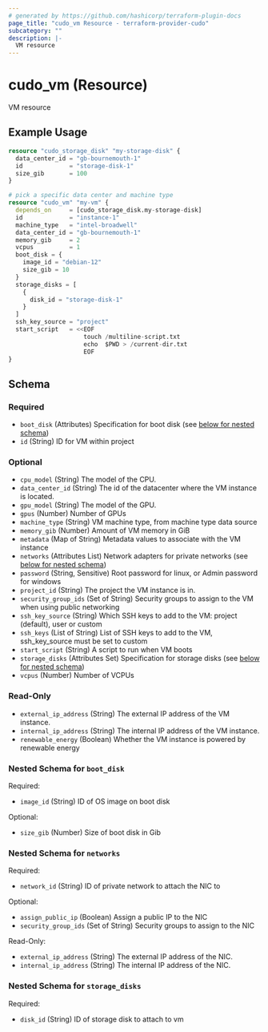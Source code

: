 ```yaml
---
# generated by https://github.com/hashicorp/terraform-plugin-docs
page_title: "cudo_vm Resource - terraform-provider-cudo"
subcategory: ""
description: |-
  VM resource
---
```


# cudo_vm (Resource)

VM resource

## Example Usage

```terraform
resource "cudo_storage_disk" "my-storage-disk" {
  data_center_id = "gb-bournemouth-1"
  id             = "storage-disk-1"
  size_gib       = 100
}

# pick a specific data center and machine type
resource "cudo_vm" "my-vm" {
  depends_on     = [cudo_storage_disk.my-storage-disk]
  id             = "instance-1"
  machine_type   = "intel-broadwell"
  data_center_id = "gb-bournemouth-1"
  memory_gib     = 2
  vcpus          = 1
  boot_disk = {
    image_id = "debian-12"
    size_gib = 10
  }
  storage_disks = [
    {
      disk_id = "storage-disk-1"
    }
  ]
  ssh_key_source = "project"
  start_script   = <<EOF
                     touch /multiline-script.txt
                     echo  $PWD > /current-dir.txt
                     EOF
}
```

<!-- schema generated by tfplugindocs -->
## Schema

### Required

- `boot_disk` (Attributes) Specification for boot disk (see [below for nested schema](#nestedatt--boot_disk))
- `id` (String) ID for VM within project

### Optional

- `cpu_model` (String) The model of the CPU.
- `data_center_id` (String) The id of the datacenter where the VM instance is located.
- `gpu_model` (String) The model of the GPU.
- `gpus` (Number) Number of GPUs
- `machine_type` (String) VM machine type, from machine type data source
- `memory_gib` (Number) Amount of VM memory in GiB
- `metadata` (Map of String) Metadata values to associate with the VM instance
- `networks` (Attributes List) Network adapters for private networks (see [below for nested schema](#nestedatt--networks))
- `password` (String, Sensitive) Root password for linux, or Admin password for windows
- `project_id` (String) The project the VM instance is in.
- `security_group_ids` (Set of String) Security groups to assign to the VM when using public networking
- `ssh_key_source` (String) Which SSH keys to add to the VM: project (default), user or custom
- `ssh_keys` (List of String) List of SSH keys to add to the VM, ssh_key_source must be set to custom
- `start_script` (String) A script to run when VM boots
- `storage_disks` (Attributes Set) Specification for storage disks (see [below for nested schema](#nestedatt--storage_disks))
- `vcpus` (Number) Number of VCPUs

### Read-Only

- `external_ip_address` (String) The external IP address of the VM instance.
- `internal_ip_address` (String) The internal IP address of the VM instance.
- `renewable_energy` (Boolean) Whether the VM instance is powered by renewable energy

<a id="nestedatt--boot_disk"></a>
### Nested Schema for `boot_disk`

Required:

- `image_id` (String) ID of OS image on boot disk

Optional:

- `size_gib` (Number) Size of boot disk in Gib


<a id="nestedatt--networks"></a>
### Nested Schema for `networks`

Required:

- `network_id` (String) ID of private network to attach the NIC to

Optional:

- `assign_public_ip` (Boolean) Assign a public IP to the NIC
- `security_group_ids` (Set of String) Security groups to assign to the NIC

Read-Only:

- `external_ip_address` (String) The external IP address of the NIC.
- `internal_ip_address` (String) The internal IP address of the NIC.


<a id="nestedatt--storage_disks"></a>
### Nested Schema for `storage_disks`

Required:

- `disk_id` (String) ID of storage disk to attach to vm
